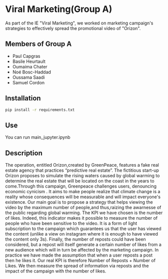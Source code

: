 # Viral Marketing(Group A)


As part of the IE "Viral Marketing", we worked on marketing campaign's strategies to effectively spread the promotional video of "Orizon".


## Members of Group A

 - Paul Capgras
 - Basile Heurtault
 - Oumaima Chater
 - Noé Bosc-Haddad
 - Oussama Saadi
 - Samuel Cordon

## Installation 

```bash
pip install -r requirements.txt
```

## Use

You can run main_jupyter.ipynb

## Description

The operation, entitled Orizon,created by GreenPeace, features a fake real estate agency that practices “predictive real estate”. The fictitious start-up Orizon proposes to simulate the rising waters caused by global warming to determine the real estate that will be located on the coast in the years to come.Through this campaign, Greenpeace challenges users, denouncing economic cynicism . It aims to make people realize that climate change is a reality whose consequences will be measurable and will impact everyone's existence.
Our main goal is to propose a strategy that helps viewing the video by the maximum number of people,and thus,raizing the awarnesse of the public regarding global warming.
The KPI we have chosen is the number of likes. Indeed, this indicator makes it possible to measure the number of people who have been sensitive to the video. It is a form of light subscription to the campaign which guarantees us that the user has viewed the content (unlike a view on instagram where it is enough to have viewed the content only 3s). Finally, the number of reposts could have been considered, but a repost will itself generate a certain number of likes from a new audience which will in turn be affected by the marketing campaign. In practice we have made the assumption that when a user reposts a post then he likes it. Our real KPI is therefore Number of Reposts + Number of Likes.
We then measure the spread of information via reposts and the impact of the campaign with the number of likes.

